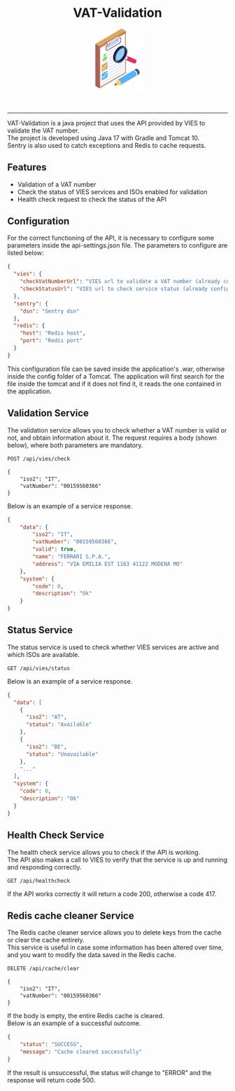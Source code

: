 <h1 align="center">VAT-Validation</h1>

<p align="center">
<img width="120" src="./img/vat-validation-logo.png" alt=""/>
</p>

<p align="center">
<img src="https://img.shields.io/badge/Java-ED7B09?style=for-the-badge&logo=openjdk&logoColor=white" alt="">
<img src="https://img.shields.io/badge/gradle-02303A?style=for-the-badge&logo=gradle&logoColor=white" alt="">
<img src="https://img.shields.io/badge/Sentry-black?style=for-the-badge&logo=Sentry&logoColor=#362D59" alt="">
<img src="https://img.shields.io/badge/redis-%23DD0031.svg?style=for-the-badge&logo=redis&logoColor=white" alt="">
</p>

--------

VAT-Validation is a java project that uses the API provided by VIES to validate the VAT number.  
The project is developed using Java 17 with Gradle and Tomcat 10.  
Sentry is also used to catch exceptions and Redis to cache requests.

## Features
* Validation of a VAT number
* Check the status of VIES services and ISOs enabled for validation
* Health check request to check the status of the API

## Configuration
For the correct functioning of the API, it is necessary to configure some parameters inside the api-settings.json file.
The parameters to configure are listed below:

```json
{
  "vies": {
    "checkVatNumberUrl": "VIES url to validate a VAT number (already configured)",
    "checkStatusUrl": "VIES url to check service status (already configured)"
  },
  "sentry": {
    "dsn": "Sentry dsn"
  },
  "redis": {
    "host": "Redis host",
    "port": "Redis port"
  }
}
```

This configuration file can be saved inside the application's .war, otherwise inside the config folder of a Tomcat.
The application will first search for the file inside the tomcat and if it does not find it, it reads the one contained in the application.

## Validation Service
The validation service allows you to check whether a VAT number is valid or not, and obtain information about it.
The request requires a body (shown below), where both parameters are mandatory.

```http request
POST /api/vies/check
```


```body
{
    "iso2": "IT",
    "vatNumber": "00159560366"
}
```

Below is an example of a service response.

```json
{
    "data": {
        "iso2": "IT",
        "vatNumber": "00159560366",
        "valid": true,
        "name": "FERRARI S.P.A.",
        "address": "VIA EMILIA EST 1163 41122 MODENA MO"
    },
    "system": {
        "code": 0,
        "description": "Ok"
    }
}
```

## Status Service
The status service is used to check whether VIES services are active and which ISOs are available.

```http request
GET /api/vies/status
```

Below is an example of a service response.

```json
{
  "data": [
    {
      "iso2": "AT",
      "status": "Available"
    },
    {
      "iso2": "BE",
      "status": "Unavailable"
    },
    "..."
  ],
  "system": {
    "code": 0,
    "description": "Ok"
  }
}
```

## Health Check Service
The health check service allows you to check if the API is working.  
The API also makes a call to VIES to verify that the service is up and running and responding correctly.

```http request
GET /api/healthcheck
```

If the API works correctly it will return a code 200, otherwise a code 417.

## Redis cache cleaner Service
The Redis cache cleaner service allows you to delete keys from the cache or clear the cache entirely.  
This service is useful in case some information has been altered over time, and you want to modify the data saved in the Redis cache.

```http request
DELETE /api/cache/clear
```

```body
{
    "iso2": "IT",
    "vatNumber": "00159560366"
}
```

If the body is empty, the entire Redis cache is cleared.  
Below is an example of a successful outcome.

```json
{
    "status": "SUCCESS",
    "message": "Cache cleared successfully"
}
```

If the result is unsuccessful, the status will change to "ERROR" and the response will return code 500.
